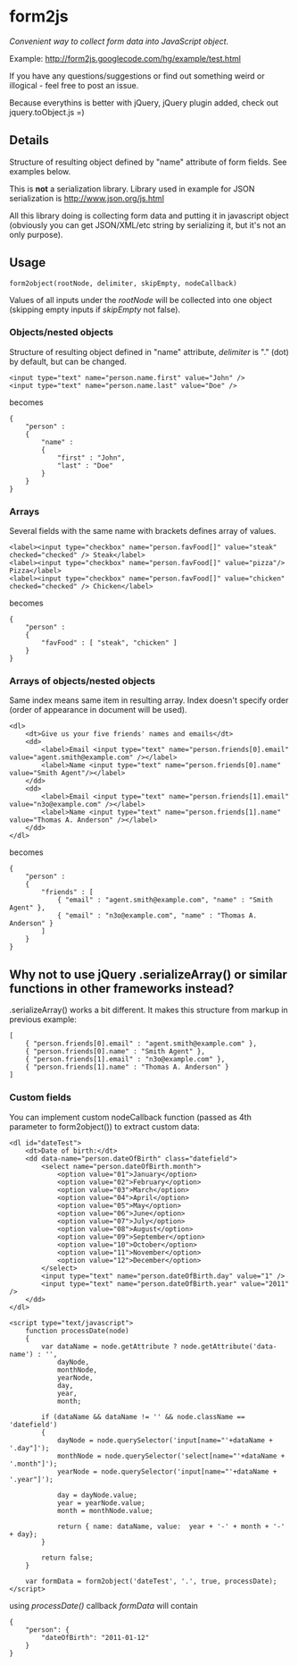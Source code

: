# form2js
_Convenient way to collect form data into JavaScript object._

Example: http://form2js.googlecode.com/hg/example/test.html

If you have any questions/suggestions or find out something weird or illogical - feel free to post an issue.

Because everythins is better with jQuery, jQuery plugin added, check out jquery.toObject.js =)

## Details

Structure of resulting object defined by "name" attribute of form fields. See examples below.

This is **not** a serialization library. Library used in example for JSON serialization is http://www.json.org/js.html 

All this library doing is collecting form data and putting it in javascript object (obviously you can get JSON/XML/etc string by serializing it, but it's not an only purpose).

## Usage
    form2object(rootNode, delimiter, skipEmpty, nodeCallback)

Values of all inputs under the _rootNode_ will be collected into one object (skipping empty inputs if _skipEmpty_ not false).

### Objects/nested objects
Structure of resulting object defined in "name" attribute, _delimiter_ is "." (dot) by default, but can be changed.

    <input type="text" name="person.name.first" value="John" />
    <input type="text" name="person.name.last" value="Doe" />

becomes

    {
        "person" :
        {
            "name" :
            {
                "first" : "John",
                "last" : "Doe"
            }
        }
    }

### Arrays
Several fields with the same name with brackets defines array of values.

    <label><input type="checkbox" name="person.favFood[]" value="steak" checked="checked" /> Steak</label>
    <label><input type="checkbox" name="person.favFood[]" value="pizza"/> Pizza</label>
    <label><input type="checkbox" name="person.favFood[]" value="chicken" checked="checked" /> Chicken</label>

becomes

    {
        "person" :
        {
            "favFood" : [ "steak", "chicken" ]
        }
    }

### Arrays of objects/nested objects
Same index means same item in resulting array. Index doesn't specify order (order of appearance in document will be used).

    <dl>
        <dt>Give us your five friends' names and emails</dt>
        <dd>
            <label>Email <input type="text" name="person.friends[0].email" value="agent.smith@example.com" /></label>
            <label>Name <input type="text" name="person.friends[0].name" value="Smith Agent"/></label>
        </dd>
        <dd>
            <label>Email <input type="text" name="person.friends[1].email" value="n3o@example.com" /></label>
            <label>Name <input type="text" name="person.friends[1].name" value="Thomas A. Anderson" /></label>
        </dd>
    </dl>

becomes

    {
        "person" :
        {
            "friends" : [
                { "email" : "agent.smith@example.com", "name" : "Smith Agent" },
                { "email" : "n3o@example.com", "name" : "Thomas A. Anderson" }
            ]
        }
    }

## Why not to use jQuery .serializeArray() or similar functions in other frameworks instead?
.serializeArray() works a bit different. It makes this structure from markup in previous example:

    [
        { "person.friends[0].email" : "agent.smith@example.com" },
        { "person.friends[0].name" : "Smith Agent" },
        { "person.friends[1].email" : "n3o@example.com" },
        { "person.friends[1].name" : "Thomas A. Anderson" }
    ]

### Custom fields
You can implement custom nodeCallback function (passed as 4th parameter to form2object()) to extract custom data:

    <dl id="dateTest">
		<dt>Date of birth:</dt>
		<dd data-name="person.dateOfBirth" class="datefield">
			<select name="person.dateOfBirth.month">
				<option value="01">January</option>
				<option value="02">February</option>
				<option value="03">March</option>
				<option value="04">April</option>
				<option value="05">May</option>
				<option value="06">June</option>
				<option value="07">July</option>
				<option value="08">August</option>
				<option value="09">September</option>
				<option value="10">October</option>
				<option value="11">November</option>
				<option value="12">December</option>
			</select>
			<input type="text" name="person.dateOfBirth.day" value="1" />
			<input type="text" name="person.dateOfBirth.year" value="2011" />
		</dd>
	</dl>

	<script type="text/javascript">
    	function processDate(node)
    	{
    		var dataName = node.getAttribute ? node.getAttribute('data-name') : '',
    		    dayNode,
    		    monthNode,
    		    yearNode,
    		    day,
    		    year,
    		    month;

    		if (dataName && dataName != '' && node.className == 'datefield')
    		{
    			dayNode = node.querySelector('input[name="'+dataName + '.day"]');
    			monthNode = node.querySelector('select[name="'+dataName + '.month"]');
    			yearNode = node.querySelector('input[name="'+dataName + '.year"]');

    			day = dayNode.value;
    			year = yearNode.value;
    			month = monthNode.value;

    			return { name: dataName, value:  year + '-' + month + '-' + day};
    		}

    		return false;
    	}

    	var formData = form2object('dateTest', '.', true, processDate);
    </script>

using _processDate()_ callback _formData_ will contain

    {
    	"person": {
    		"dateOfBirth": "2011-01-12"
    	}
    }
